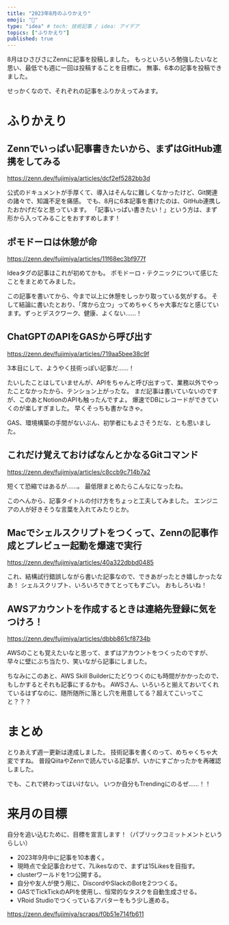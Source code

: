 ```yaml
---
title: "2023年8月のふりかえり"
emoji: "🌺"
type: "idea" # tech: 技術記事 / idea: アイデア
topics: ["ふりかえり"]
published: true
---
```


8月はひさびさにZennに記事を投稿しました。
もっといろいろ勉強したいなと思い、最低でも週に一回は投稿することを目標に。
無事、6本の記事を投稿できました。

せっかくなので、それぞれの記事をふりかえってみます。

# ふりかえり

## Zennでいっぱい記事書きたいから、まずはGitHub連携をしてみる

https://zenn.dev/fujimiya/articles/dcf2ef5282bb3d

公式のドキュメントが手厚くて、導入はそんなに難しくなかったけど、Git関連の諸々で、知識不足を痛感。
でも、8月に6本記事を書けたのは、GitHub連携したおかげだなと思っています。
「記事いっぱい書きたい！」という方は、まず形から入ってみることをおすすめします！

## ポモドーロは休憩が命

https://zenn.dev/fujimiya/articles/11f68ec3bf977f

Ideaタグの記事はこれが初めてかも。
ポモドーロ・テクニックについて感じたことをまとめてみました。

この記事を書いてから、今まで以上に休憩をしっかり取っている気がする。
そして結論に書いたとおり、「席から立つ」ってめちゃくちゃ大事だなと感じています。ずっとデスクワーク、健康、よくない……！

## ChatGPTのAPIをGASから呼び出す

https://zenn.dev/fujimiya/articles/719aa5bee38c9f

3本目にして、ようやく技術っぽい記事だ……！

たいしたことはしていませんが、APIをちゃんと呼び出すって、業務以外でやったことなかったから、テンション上がったな。
まだ記事は書いていないのですが、このあとNotionのAPIも触ったんですよ。
爆速でDBにレコードができていくのが楽しすぎました。
早くそっちも書かなきゃ。

GAS、環境構築の手間がないぶん、初学者にもよさそうだな、とも思いました。

## これだけ覚えておけばなんとかなるGitコマンド

https://zenn.dev/fujimiya/articles/c8ccb9c714b7a2

短くて恐縮ではあるが……。
最低限まとめたらこんなになったね。

このへんから、記事タイトルの付け方をちょっと工夫してみました。
エンジニアの人が好きそうな言葉を入れてみたりとか。

## Macでシェルスクリプトをつくって、Zennの記事作成とプレビュー起動を爆速で実行

https://zenn.dev/fujimiya/articles/40a322dbbd0485

これ、結構試行錯誤しながら書いた記事なので、できあがったとき嬉しかったなあ！
シェルスクリプト、いろいろできてとってもすごい。
おもしろいね！

## AWSアカウントを作成するときは連絡先登録に気をつけろ！

https://zenn.dev/fujimiya/articles/dbbb861cf8734b

AWSのことも覚えたいなと思って、まずはアカウントをつくったのですが、早々に壁にぶち当たり、笑いながら記事にしました。

ちなみにこのあと、AWS Skill Builderにたどりつくのにも時間がかかったので、もしかするとそれも記事にするかも。
AWSさん、いろいろと揃えておいてくれているはずなのに、随所随所に落とし穴を用意してる？超えてこいってこと？？？

# まとめ

とりあえず週一更新は達成しました。
技術記事を書くのって、めちゃくちゃ大変ですね。
普段QiitaやZennで読んでいる記事が、いかにすごかったかを再確認しました。

でも、これで終わってはいけない。
いつか自分もTrendingにのるぜ……！！

# 来月の目標

自分を追い込むために、目標を宣言します！（パブリックコミットメントというらしい）

* 2023年9月中に記事を10本書く。
* 現時点で全記事合わせて、7Likesなので、まずは15Likesを目指す。
* clusterワールドを1つ公開する。
* 自分や友人が使う用に、DiscordやSlackのBotを2つつくる。
* GASでTickTickのAPIを使用し、恒常的なタスクを自動生成させる。
*  VRoid Studioでつくっているアバターをもう少し進める。

https://zenn.dev/fujimiya/scraps/f0b51e714fb611